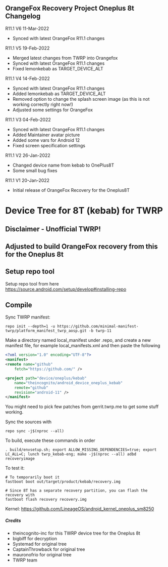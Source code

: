 ## OrangeFox Recovery Project Oneplus 8t Changelog

R11.1 V6 11-Mar-2022
* Synced with latest OrangeFox R11.1 changes

R11.1 V5 19-Feb-2022
* Merged latest changes from TWRP into Orangefox
* Synced with latest OrangeFox R11.1 changes
* Fixed lemonkebab as TARGET_DEVICE_ALT

R11.1 V4 14-Feb-2022
* Synced with latest OrangeFox R11.1 changes
* Added lemonkebab as TARGET_DEVICE_ALT
* Removed option to change the splash screen image (as this is not working correctly right now!)
* Adjusted some settings for OrangeFox

R11.1 V3 04-Feb-2022
* Synced with latest OrangeFox R11.1 changes
* Added Maintainer avatar picture
* Added some vars for Android 12
* Fixed screen specification settings

R11.1 V2 26-Jan-2022
* Changed device name from kebab to OnePlus8T
* Some small bug fixes

R11.1 V1 20-Jan-2022
* Initial release of OrangeFox Recovery for the Oneplus8T



# Device Tree for 8T (kebab) for TWRP
## Disclaimer - Unofficial TWRP!

## Adjusted to build OrangeFox recovery from this for the Oneplus 8t


## Setup repo tool
Setup repo tool from here https://source.android.com/setup/develop#installing-repo

## Compile

Sync TWRP manifest:

```
repo init --depth=1 -u https://github.com/minimal-manifest-twrp/platform_manifest_twrp_aosp.git -b twrp-11

```

Make a directory named local_manifest under .repo, and create a new manifest file, for example local_manifests.xml
and then paste the following

```xml
<?xml version="1.0" encoding="UTF-8"?>
<manifest>
<remote name="github"
	fetch="https://github.com/" />

<project path="device/oneplus/kebab"
	name="theincognito/android_device_oneplus_kebab"
	remote="github"
	revision="android-11" />
</manifest>
```
You might need to pick few patches from gerrit.twrp.me to get some stuff working.

Sync the sources with

```
repo sync -j$(nproc --all)
```

To build, execute these commands in order

```
. build/envsetup.sh; export ALLOW_MISSING_DEPENDENCIES=true; export LC_ALL=C; lunch twrp_kebab-eng; make -j$(nproc --all) adbd recoveryimage
```

To test it:

```
# To temporarily boot it
fastboot boot out/target/product/kebab/recovery.img 

# Since 8T has a separate recovery partition, you can flash the recovery with
fastboot flash recovery recovery.img
```

Kernel: https://github.com/LineageOS/android_kernel_oneplus_sm8250

##### Credits
- theincognito-inc for this TWRP device tree for the Oneplus 8t
- bigbiff for decryption
- Systemad for original tree
- CaptainThrowback for original tree
- mauronofrio for original tree
- TWRP team
